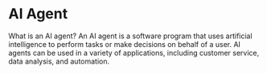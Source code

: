 # AI Agent

What is an AI agent? An AI agent is a software program that uses artificial intelligence to perform tasks or make decisions on behalf of a user. AI agents can be used in a variety of applications, including customer service, data analysis, and automation.
